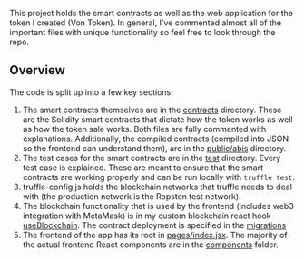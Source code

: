 This project holds the smart contracts as well as the web application for the token I created (Von Token). In general, I've commented almost all of the important files with unique functionality so feel free to look through the repo.

## Overview
The code is split up into a few key sections:
1. The smart contracts themselves are in the [contracts](https://github.com/adam-maj/erc20-token/tree/main/contracts) directory. These are the Solidity smart contracts that dictate how the token works as well as how the token sale works. Both files are fully commented with explanations. Additionally, the compiled contracts (compiled into JSON so the frontend can understand them), are in the [public/abis](https://github.com/adam-maj/erc20-token/tree/main/public/abis) directory.
2. The test cases for the smart contracts are in the [test](https://github.com/adam-maj/erc20-token/tree/main/test) directory. Every test case is explained. These are meant to ensure that the smart contracts are working properly and can be run locally with `truffle test`.
3. truffle-config.js holds the blockchain networks that truffle needs to deal with (the production network is the Ropsten test network).
4. The blockchain functionality that is used by the frontend (includes web3 integration with MetaMask) is in my custom blockchain react hook [useBlockchain](https://github.com/adam-maj/erc20-token/tree/main/utils/useBlockchain.jsx). The contract deployment is specified in the [migrations](https://github.com/adam-maj/erc20-token/tree/main/migrations)
5. The frontend of the app has its root in [pages/index.jsx](https://github.com/adam-maj/erc20-token/tree/main/pages/index.jsx). The majority of the actual frontend React components are in the [components](https://github.com/adam-maj/erc20-token/tree/main/components) folder.